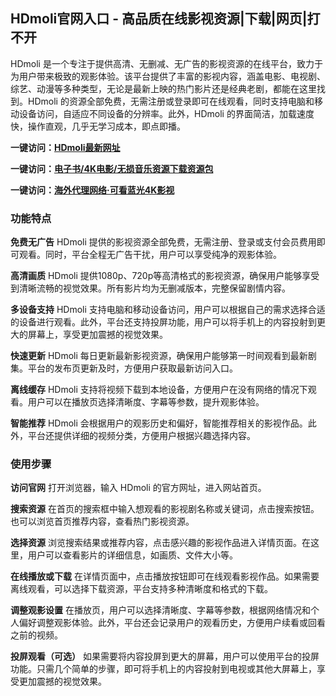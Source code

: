 <h2>HDmoli官网入口 - 高品质在线影视资源|下载|网页|打不开</h2>
<p>HDmoli 是一个专注于提供高清、无删减、无广告的影视资源的在线平台，致力于为用户带来极致的观影体验。该平台提供了丰富的影视内容，涵盖电影、电视剧、综艺、动漫等多种类型，无论是最新上映的热门影片还是经典老剧，都能在这里找到。HDmoli 的资源全部免费，无需注册或登录即可在线观看，同时支持电脑和移动设备访问，自适应不同设备的分辨率。此外，HDmoli 的界面简洁，加载速度快，操作直观，几乎无学习成本，即点即播。</p>
<p><strong>一键访问：</strong><a href="https://hdmoli.xxsnav.com/" target="_blank"><strong>HDmoli最新网址</strong></a></p>
<p><strong>一键访问：</strong><a href="https://wangpanziyuan.pages.dev/" target="_blank"><strong>电子书/4K电影/无损音乐资源下载资源包</strong></a></p>
<p><strong>一键访问：</strong><a href="http://ip.harmonylink.net/share/e82025" target="_blank"><strong>海外代理网络·可看蓝光4K影视</strong></a></p>
<h3><strong>功能特点</strong></h3>
<p><strong>免费无广告</strong> HDmoli 提供的影视资源全部免费，无需注册、登录或支付会员费用即可观看。同时，平台全程无广告干扰，用户可以享受纯净的观影体验。</p>
<p><strong>高清画质</strong> HDmoli 提供1080p、720p等高清格式的影视资源，确保用户能够享受到清晰流畅的视觉效果。所有影片均为无删减版本，完整保留剧情内容。</p>
<p><strong>多设备支持</strong> HDmoli 支持电脑和移动设备访问，用户可以根据自己的需求选择合适的设备进行观看。此外，平台还支持投屏功能，用户可以将手机上的内容投射到更大的屏幕上，享受更加震撼的视觉效果。</p>
<p><strong>快速更新</strong> HDmoli 每日更新最新影视资源，确保用户能够第一时间观看到最新剧集。平台的发布页更新及时，方便用户获取最新访问入口。</p>
<p><strong>离线缓存</strong> HDmoli 支持将视频下载到本地设备，方便用户在没有网络的情况下观看。用户可以在播放页选择清晰度、字幕等参数，提升观影体验。</p>
<p><strong>智能推荐</strong> HDmoli 会根据用户的观影历史和偏好，智能推荐相关的影视作品。此外，平台还提供详细的视频分类，方便用户根据兴趣选择内容。</p>
<h3><strong>使用步骤</strong></h3>
<p><strong>访问官网</strong> 打开浏览器，输入 HDmoli 的官方网址，进入网站首页。</p>
<p><strong>搜索资源</strong> 在首页的搜索框中输入想观看的影视剧名称或关键词，点击搜索按钮。也可以浏览首页推荐内容，查看热门影视资源。</p>
<p><strong>选择资源</strong> 浏览搜索结果或推荐内容，点击感兴趣的影视作品进入详情页面。在这里，用户可以查看影片的详细信息，如画质、文件大小等。</p>
<p><strong>在线播放或下载</strong> 在详情页面中，点击播放按钮即可在线观看影视作品。如果需要离线观看，可以选择下载资源，平台支持多种清晰度和格式的下载。</p>
<p><strong>调整观影设置</strong> 在播放页，用户可以选择清晰度、字幕等参数，根据网络情况和个人偏好调整观影体验。此外，平台还会记录用户的观看历史，方便用户续看或回看之前的视频。</p>
<p><strong>投屏观看（可选）</strong> 如果需要将内容投屏到更大的屏幕，用户可以使用平台的投屏功能。只需几个简单的步骤，即可将手机上的内容投射到电视或其他大屏幕上，享受更加震撼的视觉效果。</p>
